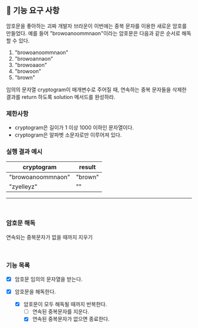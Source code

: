 ## 🚀 기능 요구 사항

암호문을 좋아하는 괴짜 개발자 브라운이 이번에는 중복 문자를 이용한 새로운 암호를 만들었다. 예를 들어 "browoanoommnaon"이라는 암호문은 다음과 같은 순서로 해독할 수 있다.

1. "browoanoommnaon"
2. "browoannaon"
3. "browoaaon"
4. "browoon"
5. "brown"

임의의 문자열 cryptogram이 매개변수로 주어질 때, 연속하는 중복 문자들을 삭제한 결과를 return 하도록 solution 메서드를 완성하라.

### 제한사항

- cryptogram은 길이가 1 이상 1000 이하인 문자열이다.
- cryptogram은 알파벳 소문자로만 이루어져 있다.

### 실행 결과 예시

| cryptogram | result |
| --- | --- |
| "browoanoommnaon" | "brown" |
| "zyelleyz" | "" |

---
<br />

### 암호문 해독

연속되는 중복문자가 없을 때까지 지우기


<br/>

### 기능 목록

- [x] 암호문 임의의 문자열을 받는다.


- [x] 암호문을 해독한다.
  - [x] 암호문이 모두 해독될 때까지 반복한다.
    - [ ] 연속된 중복문자를 지운다.
    - [x] 연속된 중복문자가 없으면 종료한다. 
